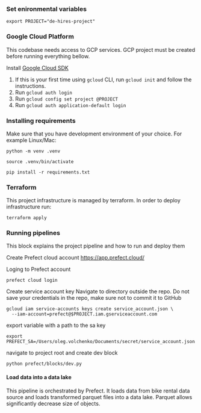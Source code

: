 ### Set enironmental variables

```shell
export PROJECT="de-hires-project"
```

### Google Cloud Platform

This codebase needs access to GCP services. GCP project must be created before running everything bellow. 

Install [Google Cloud SDK](https://cloud.google.com/sdk/docs/install)

1. If this is your first time using `gcloud` CLI, run `gcloud init` and follow the instructions.
2. Run `gcloud auth login`
3. Run `gcloud config set project @PROJECT`
4. Run `gcloud auth application-default login`

### Installing requirements 

Make sure that you have development environment of your choice. For example Linux/Mac: 

```shell
python -m venv .venv
```
```shell
source .venv/bin/activate
```
```shell
pip install -r requirements.txt
```

### Terraform 

This project infrastructure is managed by terraform. In order to deploy infrastructure run:

```shell
terraform apply
```

### Running pipelines 

This block explains the project pipeline and how to run and deploy them 

Create Prefect cloud account https://app.prefect.cloud/

Loging to Prefect account 

```shell
prefect cloud login
```

Create service account key
Navigate to directory outside the repo. Do not save your credentials in the repo, make sure not to commit it to GitHub
```shell
gcloud iam service-accounts keys create service_account.json \
  --iam-account=prefect@$PROJECT.iam.gserviceaccount.com
```
export variable with a path to the sa key
```shell
export PREFECT_SA=/Users/oleg.volchenko/Documents/secret/service_account.json
```
navigate to project root and create dev block
```shell
python prefect/blocks/dev.py
```
#### Load data into a data lake 

This pipeline is orchestrated by Prefect. It loads data from bike rental data source and loads transformed parquet
files into a data lake. Parquet allows significantly decrease size of objects. 
